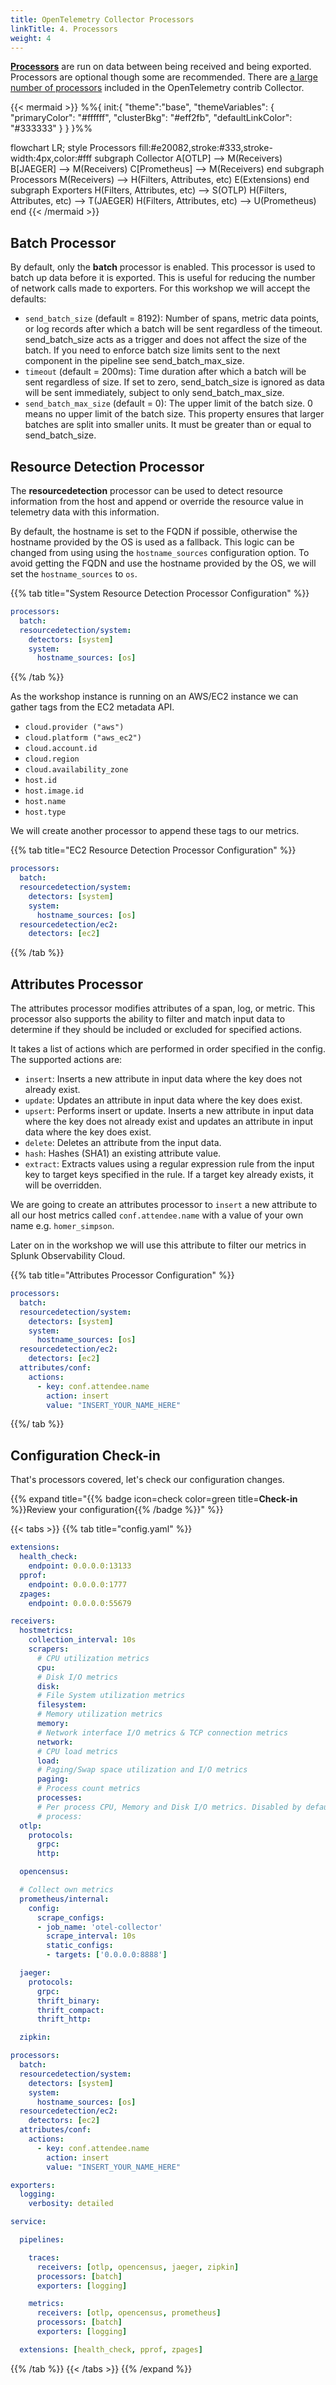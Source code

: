 ```yaml
---
title: OpenTelemetry Collector Processors
linkTitle: 4. Processors
weight: 4
---
```


[**Processors**](https://github.com/open-telemetry/opentelemetry-collector/blob/main/processor/README.md) are run on data between being received and being exported. Processors are optional though some are recommended. There are [a large number of processors](https://github.com/open-telemetry/opentelemetry-collector-contrib/tree/main/processor) included in the OpenTelemetry contrib Collector.

{{< mermaid >}}
%%{
  init:{
    "theme":"base",
    "themeVariables": {
      "primaryColor": "#ffffff",
      "clusterBkg": "#eff2fb",
      "defaultLinkColor": "#333333"
    }
  }
}%%

flowchart LR;
    style Processors fill:#e20082,stroke:#333,stroke-width:4px,color:#fff
    subgraph Collector
    A[OTLP] --> M(Receivers)
    B[JAEGER] --> M(Receivers)
    C[Prometheus] --> M(Receivers)
    end
    subgraph Processors
    M(Receivers) --> H(Filters, Attributes, etc)
    E(Extensions)
    end
    subgraph Exporters
    H(Filters, Attributes, etc) --> S(OTLP)
    H(Filters, Attributes, etc) --> T(JAEGER)
    H(Filters, Attributes, etc) --> U(Prometheus)
    end
{{< /mermaid >}}

## Batch Processor

By default, only the **batch** processor is enabled. This processor is used to batch up data before it is exported. This is useful for reducing the number of network calls made to exporters. For this workshop we will accept the defaults:

- `send_batch_size` (default = 8192): Number of spans, metric data points, or log records after which a batch will be sent regardless of the timeout. send_batch_size acts as a trigger and does not affect the size of the batch. If you need to enforce batch size limits sent to the next component in the pipeline see send_batch_max_size.
- `timeout` (default = 200ms): Time duration after which a batch will be sent regardless of size. If set to zero, send_batch_size is ignored as data will be sent immediately, subject to only send_batch_max_size.
- `send_batch_max_size` (default = 0): The upper limit of the batch size. 0 means no upper limit of the batch size. This property ensures that larger batches are split into smaller units. It must be greater than or equal to send_batch_size.

## Resource Detection Processor

The **resourcedetection** processor can be used to detect resource information from the host and append or override the resource value in telemetry data with this information.

By default, the hostname is set to the FQDN if possible, otherwise the hostname provided by the OS is used as a fallback. This logic can be changed from using using the `hostname_sources` configuration option. To avoid getting the FQDN and use the hostname provided by the OS, we will set the `hostname_sources` to `os`.

{{% tab title="System Resource Detection Processor Configuration" %}}

``` yaml {hl_lines=["3-7"]}
processors:
  batch:
  resourcedetection/system:
    detectors: [system]
    system:
      hostname_sources: [os]
```

{{% /tab %}}

As the workshop instance is running on an AWS/EC2 instance we can gather tags from the EC2 metadata API.

- `cloud.provider ("aws")`
- `cloud.platform ("aws_ec2")`
- `cloud.account.id`
- `cloud.region`
- `cloud.availability_zone`
- `host.id`
- `host.image.id`
- `host.name`
- `host.type`

We will create another processor to append these tags to our metrics.

{{% tab title="EC2 Resource Detection Processor Configuration" %}}

``` yaml {hl_lines=["7-8"]}
processors:
  batch:
  resourcedetection/system:
    detectors: [system]
    system:
      hostname_sources: [os]
  resourcedetection/ec2:
    detectors: [ec2]
```

{{% /tab %}}

## Attributes Processor

The attributes processor modifies attributes of a span, log, or metric. This processor also supports the ability to filter and match input data to determine if they should be included or excluded for specified actions.

It takes a list of actions which are performed in order specified in the config. The supported actions are:

- `insert`: Inserts a new attribute in input data where the key does not already exist.
- `update`: Updates an attribute in input data where the key does exist.
- `upsert`: Performs insert or update. Inserts a new attribute in input data where the key does not already exist and updates an attribute in input data where the key does exist.
- `delete`: Deletes an attribute from the input data.
- `hash`: Hashes (SHA1) an existing attribute value.
- `extract`: Extracts values using a regular expression rule from the input key to target keys specified in the rule. If a target key already exists, it will be overridden.

We are going to create an attributes processor to `insert` a new attribute to all our host metrics called `conf.attendee.name` with a value of your own name e.g. `homer_simpson`.

Later on in the workshop we will use this attribute to filter our metrics in Splunk Observability Cloud.

{{% tab title="Attributes Processor Configuration" %}}

``` yaml {hl_lines=["9-13"]}
processors:
  batch:
  resourcedetection/system:
    detectors: [system]
    system:
      hostname_sources: [os]
  resourcedetection/ec2:
    detectors: [ec2]
  attributes/conf:
    actions:
      - key: conf.attendee.name
        action: insert
        value: "INSERT_YOUR_NAME_HERE"
```

{{%/ tab %}}

## Configuration Check-in

That's processors covered, let's check our configuration changes.

{{% expand title="{{% badge icon=check color=green title=**Check-in** %}}Review your configuration{{% /badge %}}" %}}

{{< tabs >}}
{{% tab title="config.yaml" %}}

```yaml {hl_lines=["58-68"]}
extensions:
  health_check:
    endpoint: 0.0.0.0:13133
  pprof:
    endpoint: 0.0.0.0:1777
  zpages:
    endpoint: 0.0.0.0:55679

receivers:
  hostmetrics:
    collection_interval: 10s
    scrapers:
      # CPU utilization metrics
      cpu:
      # Disk I/O metrics
      disk:
      # File System utilization metrics
      filesystem:
      # Memory utilization metrics
      memory:
      # Network interface I/O metrics & TCP connection metrics
      network:
      # CPU load metrics
      load:
      # Paging/Swap space utilization and I/O metrics
      paging:
      # Process count metrics
      processes:
      # Per process CPU, Memory and Disk I/O metrics. Disabled by default.
      # process:
  otlp:
    protocols:
      grpc:
      http:

  opencensus:

  # Collect own metrics
  prometheus/internal:
    config:
      scrape_configs:
      - job_name: 'otel-collector'
        scrape_interval: 10s
        static_configs:
        - targets: ['0.0.0.0:8888']

  jaeger:
    protocols:
      grpc:
      thrift_binary:
      thrift_compact:
      thrift_http:

  zipkin:

processors:
  batch:
  resourcedetection/system:
    detectors: [system]
    system:
      hostname_sources: [os]
  resourcedetection/ec2:
    detectors: [ec2]
  attributes/conf:
    actions:
      - key: conf.attendee.name
        action: insert
        value: "INSERT_YOUR_NAME_HERE"

exporters:
  logging:
    verbosity: detailed

service:

  pipelines:

    traces:
      receivers: [otlp, opencensus, jaeger, zipkin]
      processors: [batch]
      exporters: [logging]

    metrics:
      receivers: [otlp, opencensus, prometheus]
      processors: [batch]
      exporters: [logging]

  extensions: [health_check, pprof, zpages]
```

{{% /tab %}}
{{< /tabs >}}
{{% /expand %}}
